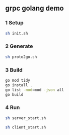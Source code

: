 ## grpc golang demo

### 1 Setup

```bash
sh init.sh
```

### 2 Generate

```bash
sh proto2go.sh
```

### 3 Build
```bash
go mod tidy
go install .
go list -mod=mod -json all
go build
```

### 4 Run
```bash
sh server_start.sh
```

```bash
sh client_start.sh
```

